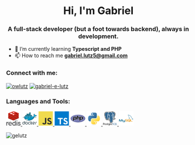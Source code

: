 <h1 align="center">Hi, I'm Gabriel</h1>
<h3 align="center">A full-stack developer (but a foot towards backend), always in development.</h3>

- 🌱 I’m currently learning **Typescript and PHP**
- 📫 How to reach me **gabriel.lutz5@gmail.com**

<h3 align="left">Connect with me:</h3>
<p align="left">
<a href="https://twitter.com/owlutz" target="blank"><img align="center" src="https://raw.githubusercontent.com/rahuldkjain/github-profile-readme-generator/master/src/images/icons/Social/twitter.svg" alt="owlutz" height="30" width="40" /></a>
<a href="https://linkedin.com/in/gabriel-e-lutz" target="blank"><img align="center" src="https://raw.githubusercontent.com/rahuldkjain/github-profile-readme-generator/master/src/images/icons/Social/linked-in-alt.svg" alt="gabriel-e-lutz" height="30" width="40" /></a>
</p>

<h3 align="left">Languages and Tools:</h3>
<a href="https://www.docker.com/" target="_blank">
  <img src="https://raw.githubusercontent.com/devicons/devicon/master/icons/redis/redis-original-wordmark.svg" alt="redis" width="40" height="40"/>
  <img src="https://raw.githubusercontent.com/devicons/devicon/master/icons/docker/docker-original-wordmark.svg" alt="docker" width="40" height="40"/> </a> <a href="https://developer.mozilla.org/en-US/docs/Web/JavaScript" target="_blank"> <img src="https://raw.githubusercontent.com/devicons/devicon/master/icons/javascript/javascript-original.svg" alt="javascript" width="40" height="40"/> </a> <a href="https://www.typescriptlang.org/" target="_blank"> <img src="https://raw.githubusercontent.com/devicons/devicon/master/icons/typescript/typescript-original.svg" alt="typescript" width="40" height="40"/> </a><a href="https://www.php.net" target="_blank"> <img src="https://raw.githubusercontent.com/devicons/devicon/master/icons/php/php-original.svg" alt="php" width="40" height="40"/> </a> <a href="https://www.python.org" target="_blank"> <img src="https://raw.githubusercontent.com/devicons/devicon/master/icons/python/python-original.svg" alt="python" width="40" height="40"/> </a> <a href="https://www.postgresql.org" target="_blank"> <img src="https://raw.githubusercontent.com/devicons/devicon/master/icons/postgresql/postgresql-original-wordmark.svg" alt="postgresql" width="40" height="40"/> </a> <a href="https://www.mysql.com/" target="_blank"> <img src="https://raw.githubusercontent.com/devicons/devicon/master/icons/mysql/mysql-original-wordmark.svg" alt="mysql" width="40" height="40"/> </a> <a href="https://redis.io" target="_blank">  </a> 


<p><img align="center" src="https://github-readme-stats.vercel.app/api/top-langs?username=gelutz&show_icons=true&locale=en&layout=compact" alt="gelutz" /></p>

